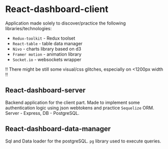 # React-dashboard-client

Application made solely to discover/practice the following libraries/technologies:

- `Redux-toolkit` - Redux toolset
- `React-table` - table data manager
- `Nivo` - charts library based on d3
- `Framer motion` - animation library
- `Socket.io` - websockets wrapper

!! There might be still some visual/css glitches, especially on <1200px width !!

## React-dashboard-server

Backend application for the client part. Made to implement some authentication logic using json webtokens and practice `Sequelize` ORM. Server - Express, DB - PostgreSQL.

## React-dashboard-data-manager

Sql and Data loader for the postgreSQL. `pg` library used to execute queries.
